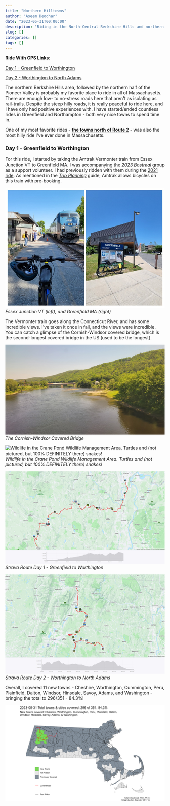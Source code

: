 ```yaml
---
title: "Northern Hilltowns"
author: "Aseem Deodhar"
date: "2023-05-31T00:00:00"
description: "Riding in the North-Central Berkshire Hills and northern Berkshire Valley"
slug: []
categories: []
tags: []
---
```


**Ride With GPS Links**:

[Day 1 - Greenfield to Worthington](https://ridewithgps.com/routes/42785718)

[Day 2 - Worthington to North Adams](https://ridewithgps.com/routes/42815679)

The northern Berkshire Hills area, followed by the northern half of the Pioneer Valley is probably my favorite place to ride in all of Massachusetts. There are enough low- to no-stress roads here that aren't as isolating as rail-trails. Despite the steep hilly roads, it is really peaceful to ride here, and I have only had positive experiences with. I have started/ended countless rides in Greenfield and Northampton - both very nice towns to spend time in.

One of my most favorite rides - [**the towns north of Route 2**](https://ride351ma.bike/post/2022-08-21-rural-ridin/) - was also the most hilly ride I've ever done in Massachusetts.

### Day 1 - Greenfield to Worthington

For this ride, I started by taking the Amtrak Vermonter train from Essex Junction VT to Greenfield MA. I was accompanying the [*2023 Bostreal*](https://bostoncyclistsunion.org/bostreal) group as a support volunteer. I had previously ridden with them during the [2021 ride](https://ride351ma.bike/post/2022-04-23-bostreal-day-1/). As mentioned in the [*Trip Planning*](https://ride351ma.bike/post/2023-12-31-trip-planning/#transportation-to-and-from-the-ride) guide, Amtrak allows bicycles on this train with pre-booking.

![Essex Junction VT (left), and Greenfield MA (right)](essex_greenfield.jpg) 
*Essex Junction VT (left), and Greenfield MA (right)*

The Vermonter train goes along the Connecticut River, and has some incredible views. I've taken it once in fall, and the views were incredible. You can catch a glimpse of the Cornish-Windsor covered bridge, which is the second-longest covered bridge in the US (used to be the longest).

![The Cornish-Windsor Covered Bridge](covered_bridge.jpg) 
*The Cornish-Windsor Covered Bridge*

![Wildlife in the Crane Pond Wildlife Management Area. Turtles and (not pictured, but 100% DEFINITELY there) snakes!](animals.jpg) 
*Wildlife in the Crane Pond Wildlife Management Area. Turtles and (not pictured, but 100% DEFINITELY there) snakes!*

![Strava Route Day 1 - Greenfield to Worthington](strava_day1.jpg) 
*Strava Route Day 1 - Greenfield to Worthington*

![Strava Route Day 2 - Worthington to North Adams](strava_day2.jpg) 
*Strava Route Day 2 - Worthington to North Adams*

Overall, I covered 11 new towns - Cheshire, Worthington, Cummington, Peru, Plainfield, Dalton, Windsor, Hinsdale, Savoy, Adams, and Washington - bringing the total to 296/351 - 84.3%!

![Mad Merrimac Meander](bike_routes_muni_2023-05-31.jpeg)
